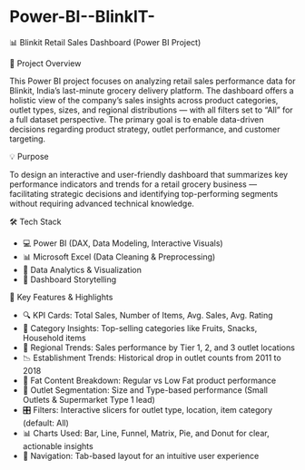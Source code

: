 # Power-BI--BlinkIT-
📊 Blinkit Retail Sales Dashboard (Power BI Project)

📌 Project Overview

This Power BI project focuses on analyzing retail sales performance data for Blinkit, India’s last-minute grocery delivery platform. The dashboard offers a holistic view of the company’s sales insights across product categories, outlet types, sizes, and regional distributions — with all filters set to “All” for a full dataset perspective.
The primary goal is to enable data-driven decisions regarding product strategy, outlet performance, and customer targeting.

💡 Purpose

To design an interactive and user-friendly dashboard that summarizes key performance indicators and trends for a retail grocery business — facilitating strategic decisions and identifying top-performing segments without requiring advanced technical knowledge.

🛠️ Tech Stack
- 💻 Power BI (DAX, Data Modeling, Interactive Visuals)
- 📊 Microsoft Excel (Data Cleaning & Preprocessing)
- 📌 Data Analytics & Visualization
- 🧠 Dashboard Storytelling


🚀 Key Features & Highlights
- 🔍 KPI Cards: Total Sales, Number of Items, Avg. Sales, Avg. Rating
- 🍎 Category Insights: Top-selling categories like Fruits, Snacks, Household items
- 🏬 Regional Trends: Sales performance by Tier 1, 2, and 3 outlet locations
- 📉 Establishment Trends: Historical drop in outlet counts from 2011 to 2018
- 🍔 Fat Content Breakdown: Regular vs Low Fat product performance
- 🏪 Outlet Segmentation: Size and Type-based performance (Small Outlets & Supermarket Type 1 lead)
- 🎛️ Filters: Interactive slicers for outlet type, location, item category (default: All)
- 📊 Charts Used: Bar, Line, Funnel, Matrix, Pie, and Donut for clear, actionable insights
- 🧭 Navigation: Tab-based layout for an intuitive user experience

